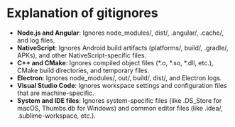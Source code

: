 # Explanation of gitignores

- **Node.js and Angular**: Ignores node_modules/, dist/, .angular/, .cache/, and log files.
- **NativeScript**: Ignores Android build artifacts (platforms/, build/, .gradle/, APKs), and other NativeScript-specific files.
- **C++ and CMake**: Ignores compiled object files (*.o, *.so, *.dll, etc.), CMake build directories, and temporary files.
- **Electron**: Ignores node_modules/, out/, build/, dist/, and Electron logs.
- **Visual Studio Code**: Ignores workspace settings and configuration files that are machine-specific.
- **System and IDE files**: Ignores system-specific files (like .DS_Store for macOS, Thumbs.db for Windows) and common editor files (like .idea/, .sublime-workspace, etc.).